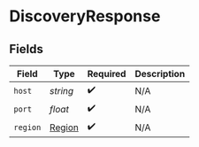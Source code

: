 # DiscoveryResponse


## Fields

| Field                                   | Type                                    | Required                                | Description                             |
| --------------------------------------- | --------------------------------------- | --------------------------------------- | --------------------------------------- |
| `host`                                  | *string*                                | :heavy_check_mark:                      | N/A                                     |
| `port`                                  | *float*                                 | :heavy_check_mark:                      | N/A                                     |
| `region`                                | [Region](../../models/shared/Region.md) | :heavy_check_mark:                      | N/A                                     |